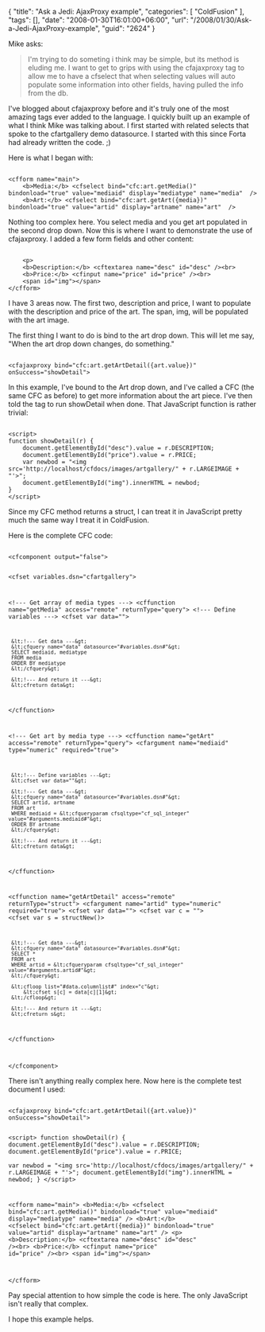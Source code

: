 {
	"title": "Ask a Jedi: AjaxProxy example",
	"categories": [
		"ColdFusion"
	],
	"tags": [],
	"date": "2008-01-30T16:01:00+06:00",
	"url": "/2008/01/30/Ask-a-Jedi-AjaxProxy-example",
	"guid": "2624"
}

Mike asks:

<blockquote>
<p>
I'm trying to do someting i think may be simple, but its method is eluding me. I want to get to grips with using the cfajaxproxy tag to allow me to have a cfselect that when selecting values will auto populate some information into
other fields, having pulled the info from the db.
</p>
</blockquote>

I've blogged about cfajaxproxy before and it's truly one of the most amazing tags ever added to the language. I quickly built up an example of what I think Mike was talking about. I first started with related selects that spoke to the cfartgallery demo datasource. I started with this since Forta had already written the code. ;)
<!--more-->
Here is what I began with:

<code>
&lt;cfform name="main"&gt;
	&lt;b&gt;Media:&lt;/b&gt; &lt;cfselect bind="cfc:art.getMedia()" bindonload="true" value="mediaid" display="mediatype" name="media"  /&gt;
	&lt;b&gt;Art:&lt;/b&gt; &lt;cfselect bind="cfc:art.getArt({media})" bindonload="true" value="artid" display="artname" name="art"  /&gt;
</code>

Nothing too complex here. You select media and you get art populated in the second drop down. Now this is where I want to demonstrate the use of cfajaxproxy. I added a few form fields and other content:

<code>
	&lt;p&gt;
	&lt;b&gt;Description:&lt;/b&gt; &lt;cftextarea name="desc" id="desc" /&gt;&lt;br&gt;
	&lt;b&gt;Price:&lt;/b&gt; &lt;cfinput name="price" id="price" /&gt;&lt;br&gt;
	&lt;span id="img"&gt;&lt;/span&gt;
&lt;/cfform&gt;
</code>

I have 3 areas now. The first two, description and price, I want to populate with the description and price of the art. The span, img, will be populated with the art image. 

The first thing I want to do is bind to the art drop down. This will let me say, "When the art drop down changes, do something."

<code>
&lt;cfajaxproxy bind="cfc:art.getArtDetail({art.value})" onSuccess="showDetail"&gt;
</code>

In this example, I've bound to the Art drop down, and I've called a CFC (the same CFC as before) to get more information about the art piece. I've then told the tag to run showDetail when done. That JavaScript function is rather trivial:

<code>
&lt;script&gt;
function showDetail(r) {
	document.getElementById("desc").value = r.DESCRIPTION;
	document.getElementById("price").value = r.PRICE;	
	var newbod = "&lt;img src='http://localhost/cfdocs/images/artgallery/" + r.LARGEIMAGE + "'&gt;";
	document.getElementById("img").innerHTML = newbod;
}
&lt;/script&gt;
</code>

Since my CFC method returns a struct, I can treat it in JavaScript pretty much the same way I treat it in ColdFusion. 

Here is the complete CFC code:

<code>
&lt;cfcomponent output="false"&gt;

  &lt;cfset variables.dsn="cfartgallery"&gt;

  &lt;!--- Get array of media types ---&gt;
  &lt;cffunction name="getMedia" access="remote" returnType="query"&gt;
     &lt;!--- Define variables ---&gt;
     &lt;cfset var data=""&gt;

     &lt;!--- Get data ---&gt;
     &lt;cfquery name="data" datasource="#variables.dsn#"&gt;
     SELECT mediaid, mediatype
     FROM media
     ORDER BY mediatype
     &lt;/cfquery&gt;

     &lt;!--- And return it ---&gt;
     &lt;cfreturn data&gt;
  &lt;/cffunction&gt;

  &lt;!--- Get art by media type ---&gt;
  &lt;cffunction name="getArt" access="remote" returnType="query"&gt;
     &lt;cfargument name="mediaid" type="numeric" required="true"&gt;

     &lt;!--- Define variables ---&gt;
     &lt;cfset var data=""&gt;

     &lt;!--- Get data ---&gt;
     &lt;cfquery name="data" datasource="#variables.dsn#"&gt;
     SELECT artid, artname
     FROM art
     WHERE mediaid = &lt;cfqueryparam cfsqltype="cf_sql_integer" value="#arguments.mediaid#"&gt;
     ORDER BY artname
     &lt;/cfquery&gt;

     &lt;!--- And return it ---&gt;
     &lt;cfreturn data&gt;
  &lt;/cffunction&gt;

  &lt;cffunction name="getArtDetail" access="remote" returnType="struct"&gt;
     &lt;cfargument name="artid" type="numeric" required="true"&gt;
     &lt;cfset var data=""&gt;
	 &lt;cfset var c = ""&gt;
	 &lt;cfset var s = structNew()&gt;
	 
     &lt;!--- Get data ---&gt;
     &lt;cfquery name="data" datasource="#variables.dsn#"&gt;
     SELECT *
     FROM art
     WHERE artid = &lt;cfqueryparam cfsqltype="cf_sql_integer" value="#arguments.artid#"&gt;
     &lt;/cfquery&gt;
	
	 &lt;cfloop list="#data.columnlist#" index="c"&gt;
		 &lt;cfset s[c] = data[c][1]&gt;
	 &lt;/cfloop&gt;
	 
     &lt;!--- And return it ---&gt;
     &lt;cfreturn s&gt;
  &lt;/cffunction&gt;

&lt;/cfcomponent&gt;
</code>

There isn't anything really complex here. Now here is the complete test document I used:

<code>
&lt;cfajaxproxy bind="cfc:art.getArtDetail({art.value})" onSuccess="showDetail"&gt;

&lt;script&gt;
function showDetail(r) {
	document.getElementById("desc").value = r.DESCRIPTION;
	document.getElementById("price").value = r.PRICE;	
	var newbod = "&lt;img src='http://localhost/cfdocs/images/artgallery/" + r.LARGEIMAGE + "'&gt;";
	document.getElementById("img").innerHTML = newbod;
}
&lt;/script&gt;
 
&lt;cfform name="main"&gt;
	&lt;b&gt;Media:&lt;/b&gt; &lt;cfselect bind="cfc:art.getMedia()" bindonload="true" value="mediaid" display="mediatype" name="media"  /&gt;
	&lt;b&gt;Art:&lt;/b&gt; &lt;cfselect bind="cfc:art.getArt({media})" bindonload="true" value="artid" display="artname" name="art"  /&gt;
	&lt;p&gt;
	&lt;b&gt;Description:&lt;/b&gt; &lt;cftextarea name="desc" id="desc" /&gt;&lt;br&gt;
	&lt;b&gt;Price:&lt;/b&gt; &lt;cfinput name="price" id="price" /&gt;&lt;br&gt;
	&lt;span id="img"&gt;&lt;/span&gt;
	
&lt;/cfform&gt;
</code>

Pay special attention to how simple the code is here. The only JavaScript isn't really that complex.

I hope this example helps.